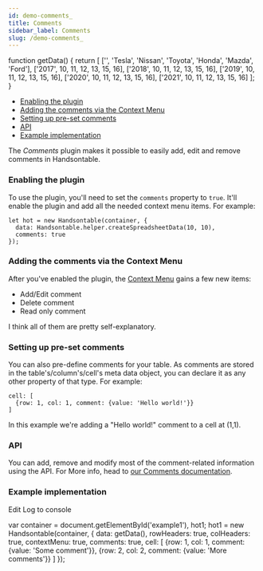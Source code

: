 ```yaml
---
id: demo-comments_
title: Comments
sidebar_label: Comments
slug: /demo-comments_
---
```


function getData() { return \[ \['', 'Tesla', 'Nissan', 'Toyota', 'Honda', 'Mazda', 'Ford'\], \['2017', 10, 11, 12, 13, 15, 16\], \['2018', 10, 11, 12, 13, 15, 16\], \['2019', 10, 11, 12, 13, 15, 16\], \['2020', 10, 11, 12, 13, 15, 16\], \['2021', 10, 11, 12, 13, 15, 16\] \]; }

*   [Enabling the plugin](#enable)
*   [Adding the comments via the Context Menu](#context-menu)
*   [Setting up pre-set comments](#preset-comments)
*   [API](#api)
*   [Example implementation](#example)

The _Comments_ plugin makes it possible to easily add, edit and remove comments in Handsontable.

### Enabling the plugin

To use the plugin, you'll need to set the `comments` property to `true`. It'll enable the plugin and add all the needed context menu items. For example:

    let hot = new Handsontable(container, {
      data: Handsontable.helper.createSpreadsheetData(10, 10),
      comments: true
    });

### Adding the comments via the Context Menu

After you've enabled the plugin, the [Context Menu](https://handsontable.com/docs/8.2.0/./demo-context-menu.html) gains a few new items:

*   Add/Edit comment
*   Delete comment
*   Read only comment

I think all of them are pretty self-explanatory.

### Setting up pre-set comments

You can also pre-define comments for your table. As comments are stored in the table's/column's/cell's meta data object, you can declare it as any other property of that type.
For example:

    cell: [
      {row: 1, col: 1, comment: {value: 'Hello world!'}}
    ]

In this example we're adding a "Hello world!" comment to a cell at (1,1).

### API

You can add, remove and modify most of the comment-related information using the API. For More info, head to [our Comments documentation](https://handsontable.com/docs/8.2.0/./Comments.html).

### Example implementation

Edit Log to console

var container = document.getElementById('example1'), hot1; hot1 = new Handsontable(container, { data: getData(), rowHeaders: true, colHeaders: true, contextMenu: true, comments: true, cell: \[ {row: 1, col: 1, comment: {value: 'Some comment'}}, {row: 2, col: 2, comment: {value: 'More comments'}} \] });
